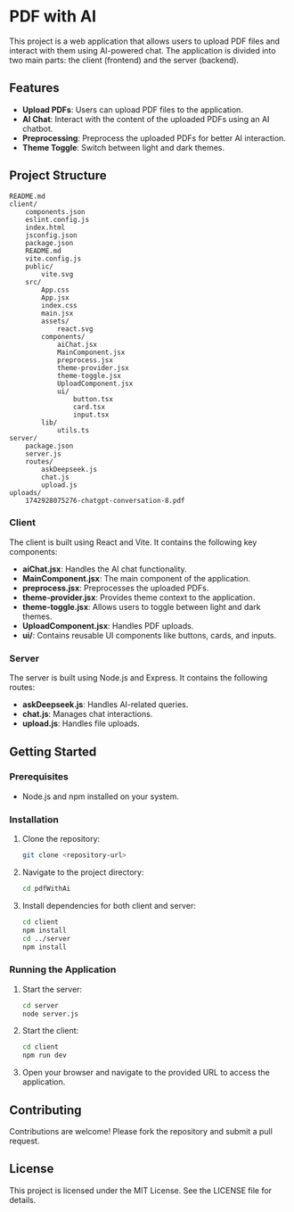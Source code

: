 # PDF with AI

This project is a web application that allows users to upload PDF files and interact with them using AI-powered chat. The application is divided into two main parts: the client (frontend) and the server (backend).

## Features

- **Upload PDFs**: Users can upload PDF files to the application.
- **AI Chat**: Interact with the content of the uploaded PDFs using an AI chatbot.
- **Preprocessing**: Preprocess the uploaded PDFs for better AI interaction.
- **Theme Toggle**: Switch between light and dark themes.

## Project Structure

```
README.md
client/
	components.json
	eslint.config.js
	index.html
	jsconfig.json
	package.json
	README.md
	vite.config.js
	public/
		vite.svg
	src/
		App.css
		App.jsx
		index.css
		main.jsx
		assets/
			react.svg
		components/
			aiChat.jsx
			MainComponent.jsx
			preprocess.jsx
			theme-provider.jsx
			theme-toggle.jsx
			UploadComponent.jsx
			ui/
				button.tsx
				card.tsx
				input.tsx
		lib/
			utils.ts
server/
	package.json
	server.js
	routes/
		askDeepseek.js
		chat.js
		upload.js
uploads/
	1742928075276-chatgpt-conversation-8.pdf
```

### Client

The client is built using React and Vite. It contains the following key components:

- **aiChat.jsx**: Handles the AI chat functionality.
- **MainComponent.jsx**: The main component of the application.
- **preprocess.jsx**: Preprocesses the uploaded PDFs.
- **theme-provider.jsx**: Provides theme context to the application.
- **theme-toggle.jsx**: Allows users to toggle between light and dark themes.
- **UploadComponent.jsx**: Handles PDF uploads.
- **ui/**: Contains reusable UI components like buttons, cards, and inputs.

### Server

The server is built using Node.js and Express. It contains the following routes:

- **askDeepseek.js**: Handles AI-related queries.
- **chat.js**: Manages chat interactions.
- **upload.js**: Handles file uploads.

## Getting Started

### Prerequisites

- Node.js and npm installed on your system.

### Installation

1. Clone the repository:
   ```bash
   git clone <repository-url>
   ```

2. Navigate to the project directory:
   ```bash
   cd pdfWithAi
   ```

3. Install dependencies for both client and server:
   ```bash
   cd client
   npm install
   cd ../server
   npm install
   ```

### Running the Application

1. Start the server:
   ```bash
   cd server
   node server.js
   ```

2. Start the client:
   ```bash
   cd client
   npm run dev
   ```

3. Open your browser and navigate to the provided URL to access the application.

## Contributing

Contributions are welcome! Please fork the repository and submit a pull request.

## License

This project is licensed under the MIT License. See the LICENSE file for details.